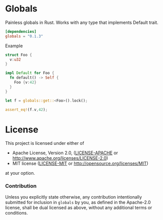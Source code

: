 # Globals
Painless globals in Rust. Works with any type that implements Default trait.

```toml
[dependencies]
globals = "0.1.3"
```

Example

```rust
struct Foo {
  v:u32
}

impl Default for Foo {
  fn default() -> Self {
    Foo {v:42}
  }
}

let f = globals::get::<Foo>().lock();

assert_eq!(f.v,42);
```

# License

This project is licensed under either of

 * Apache License, Version 2.0, ([LICENSE-APACHE](LICENSE-APACHE) or
   http://www.apache.org/licenses/LICENSE-2.0)
 * MIT license ([LICENSE-MIT](LICENSE-MIT) or
   http://opensource.org/licenses/MIT)

at your option.

### Contribution

Unless you explicitly state otherwise, any contribution intentionally submitted for inclusion in `globals` by you, as defined in the Apache-2.0 license, shall be dual licensed as above, without any additional terms or conditions.
